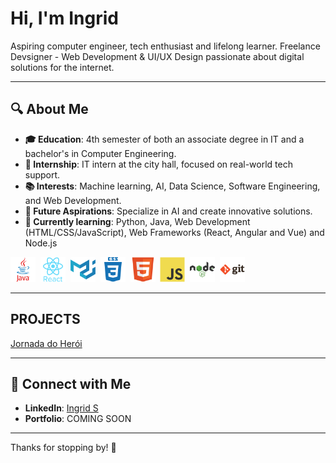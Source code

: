 # Hi, I'm Ingrid
Aspiring computer engineer, tech enthusiast and lifelong learner.
Freelance Devsigner - Web Development & UI/UX Design passionate about digital solutions for the internet.

---

## 🔍 About Me
- **🎓 Education**: 4th semester of both an associate degree in IT and a bachelor's in Computer Engineering.
- **💼 Internship**: IT intern at the city hall, focused on real-world tech support.
- **📚 Interests**: Machine learning, AI, Data Science, Software Engineering, and Web Development.
- **🚀 Future Aspirations**: Specialize in AI and create innovative solutions.
- **🔬 Currently learning**: Python, Java, Web Development (HTML/CSS/JavaScript), Web Frameworks (React, Angular and Vue) and Node.js
<div>
    <img src="https://github.com/devicons/devicon/blob/master/icons/java/java-original-wordmark.svg" title="Java" alt="Java" width="40" height="40"/>&nbsp;
    <img src="https://github.com/devicons/devicon/blob/master/icons/react/react-original-wordmark.svg" title="React" alt="React" width="40" height="40"/>&nbsp;
    <img src="https://github.com/devicons/devicon/blob/master/icons/materialui/materialui-original.svg" title="Material UI" alt="Material UI" width="40" height="40"/>&nbsp;
    <img src="https://github.com/devicons/devicon/blob/master/icons/css3/css3-plain-wordmark.svg"  title="CSS3" alt="CSS" width="40" height="40"/>&nbsp;
    <img src="https://github.com/devicons/devicon/blob/master/icons/html5/html5-original.svg" title="HTML5" alt="HTML" width="40" height="40"/>&nbsp;
    <img src="https://github.com/devicons/devicon/blob/master/icons/javascript/javascript-original.svg" title="JavaScript" alt="JavaScript" width="40" height="40"/>&nbsp;
    <img src="https://github.com/devicons/devicon/blob/master/icons/nodejs/nodejs-original-wordmark.svg" title="NodeJS" alt="NodeJS" width="40" height="40"/>&nbsp;
    <img src="https://github.com/devicons/devicon/blob/master/icons/git/git-original-wordmark.svg" title="Git" **alt="Git" width="40" height="40"/>
  </div>


---

## PROJECTS 
<a href="https://github.com/ingridevv/desafio-projeto-heroi">Jornada do Herói</a>


---

## 🔗 Connect with Me
- **LinkedIn**: [Ingrid S](https://www.linkedin.com/in/s-ingrid/)
- **Portfolio**: COMING SOON

---
Thanks for stopping by! 👋
